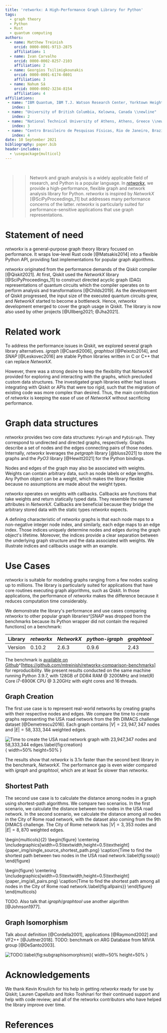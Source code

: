 ```yaml
---
title: 'retworkx: A High-Performance Graph Library for Python'
tags:
  - graph theory
  - Python
  - Rust
  - quantum computing
authors:
  - name: Matthew Treinish
    orcid: 0000-0001-9713-2875
    affiliation: 1
  - name: Ivan Carvalho
    orcid: 0000-0002-8257-2103
    affiliation: 2
  - name: Georgios Tsilimigkounakis
    orcid: 0000-0001-6174-0801
    affiliation: 3
  - name: Nahum Sá
    orcid: 0000-0002-3234-8154
    affiliation: 4
affiliations:
 - name: "IBM Quantum, IBM T.J. Watson Research Center, Yorktown Heights, USA \\newline"
   index: 1
 - name: "University of British Columbia, Kelowna, Canada \\newline"
   index: 2
 - name: "National Technical University of Athens, Athens, Greece \\newline"
   index: 3
 - name: "Centro Brasileiro de Pesquisas Físicas, Rio de Janeiro, Brazil"
   index: 4
date: 10 September 2021
bibliography: paper.bib
header-includes:
  - \usepackage{multicol}
---
```


&nbsp;

>> Network and graph analysis is a widely applicable field of research, and Python is a popular language. In _[retworkx](https://github.com/Qiskit/retworkx)_, we provide a high-performance, flexible graph and network analysis library for Python. _retworkx_ is inspired by _NetworkX_ [@SciPyProceedings_11] but addresses many performance concerns of the latter. _retworkx_ is particularly suited for performance-sensitive applications that use graph representations.

# Statement of need

_retworkx_ is a general-purpose graph theory library focused on performance. It wraps low-level Rust code [@Matsakis2014] into a flexible Python API, providing fast implementations for popular graph algorithms.

_retworkx_ originated from the performance demands of the Qiskit compiler [@Qiskit2021]. At first, Qiskit used the _NetworkX_ library [@SciPyProceedings_11] to construct directed acyclic graph (DAG) representations of quantum circuits which the compiler operates on to perform analysis and transformations [@Childs2019]. As the development of Qiskit progressed, the input size of the executed quantum circuits grew, and _NetworkX_ started to become a bottleneck. Hence, _retworkx_ development emerged to cover the graph usage in Qiskit. The library is now also used by other projects [@Ullberg2021; @Jha2021].

# Related work

To address the performance issues in Qiskit, we explored several graph library alternatives. _igraph_ [@Csardi2006], _graphtool_ [@Peixoto2014], and _SNAP_ [@Leskovec2016] are stable Python libraries written in C or C++ that can replace _NetworkX_.

However, there was a strong desire to keep the flexibility that _NetworkX_ provided for exploring and interacting with the graphs, which precluded custom data structures. The investigated graph libraries either had issues integrating with Qiskit or APIs that were too rigid, such that the migration of existing code was more complex than desired. Thus, the main contribution of _retworkx_ is keeping the ease of use of _NetworkX_ without sacrificing performance.

# Graph data structures

_retworkx_ provides two core data structures: `PyGraph` and `PyDiGraph`. They correspond to undirected and directed graphs, respectively. Graphs describe a set of nodes and the edges connecting pairs of those nodes. Internally, _retworkx_ leverages the _petgraph_ library [@bluss2021] to store the graphs and the _PyO3_ library [@Hewitt2021] for the Python bindings.

Nodes and edges of the graph may also be associated with weights. Weights can contain arbitrary data, such as node labels or edge lengths. Any Python object can be a weight, which makes the library flexible because no assumptions are made about the weight types. 

_retworkx_ operates on weights with callbacks. Callbacks are functions that take weights and return statically typed data. They resemble the named attributes in _NetworkX_. Callbacks are beneficial because they bridge the arbitrary stored data with the static types _retworkx_ expects.

A defining characteristic of _retworkx_ graphs is that each node maps to a non-negative integer node index, and similarly, each edge maps to an edge index. Those indices uniquely determine nodes and edges during the graph object's lifetime. Moreover, the indices provide a clear separation between the underlying graph structure and the data associated with weights. We illustrate indices and callbacks usage with an example.

# Use Cases

_retworkx_ is suitable for modeling graphs ranging from a few nodes scaling up to millions. The library is particularly suited for applications that have core routines executing graph algorithms, such as Qiskit. In those applications, the performance of _retworkx_ makes the difference because it reduces computation time considerably.

We demonstrate the library's performance and use cases comparing _retworkx_ to other popular graph libraries^[_SNAP_ was dropped from the benchmarks because its Python wrapper did not contain the required functions] on a benchmark:

| Library   | _retworkx_| _NetworkX_ | _python-igraph_ | _graphtool_ |
|-----------|-----------|------------|-----------------|-------------|
| Version   | 0.10.2    | 2.6.3      | 0.9.6           | 2.43        |

The benchmark is [available on Github](https://github.com/mtreinish/retworkx-comparison-benchmarks)^[https://github.com/mtreinish/retworkx-comparison-benchmarks] for reproducibility. We present results conducted on the same machine running Python 3.9.7, with 128GB of DDR4 RAM @ 3200MHz and Intel(R) Core i7-6900K CPU @ 3.20GHz with eight cores and 16 threads.

## Graph Creation

The first use case is to represent real-world networks by creating graphs with their respective nodes and edges. We compare the time to create graphs representing the USA road network from the 9th DIMACS challenge dataset [@Demetrescu2016]. Each graph contains $\lvert V \rvert = 23,947,347$ nodes and $\lvert E \rvert = 58,333,344$ weighted edges.

![Time to create the USA road network graph with 23,947,347 nodes and 58,333,344 edges.\label{fig:creation}](paper_img/creation.png){ width=50% height=50% }

The results show that _retworkx_ is 3.1x faster than the second best library in the benchmark, _NetworkX_. The performance gap is even wider compared with _igraph_ and _graphtool_, which are at least 5x slower than _retworkx_.


## Shortest Path

The second use case is to calculate the distance among nodes in a graph using shortest-path algorithms. We compare two scenarios. In the first scenario, we calculate the distance between two nodes in the USA road network. In the second scenario, we calculate the distance among all nodes in the City of Rome road network, with the dataset also coming from the 9th DIMACS challenge. The City of Rome network has $\lvert V \rvert = 3,353$ nodes and $\lvert E \rvert = 8,870$ weighted edges.

\begin{multicols}{2}
\begin{figure}
\centering
\includegraphics[width=0.5\textwidth,height=0.5\textheight]{paper_img/single_source_shortest_path.png}
\caption{Time to find the shortest path between two nodes in the USA road network.\label{fig:sssp}}
\end{figure}

\begin{figure}
\centering
\includegraphics[width=0.5\textwidth,height=0.5\textheight]{paper_img/all_pairs.png}
\caption{Time to find the shortest path among all nodes in the City of Rome road network.\label{fig:allpairs}}
\end{figure}
\end{multicols}

TODO. Also talk that _igraph_/_graphtool_ use another algorithm [@Johnson1977].

## Graph Isomorphism

Talk about definition [@Cordella2001], applications [@Raymond2002] and VF2++ [@Juttner2018]. TODO: benchmark on ARG Database from MIVIA group [@DeSanto2003].

![TODO.\label{fig:subgraphisomorphism}](paper_img/subgraph_isomorphism.png){ width=50% height=50% }

# Acknowledgements

We thank Kevin Krsulich for his help in getting _retworkx_ ready for use by Qiskit; Lauren Capelluto and Itoko Toshinari for their continued support and help with code review; and all of the retworkx contributors who have helped the library improve over time.

# References
